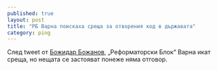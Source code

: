 ```yaml
---
published: true
layout: post
title: "РБ Варна поискаха среща за отворения код в държавата"
category: ping
---
```


След tweet от [Божидар Божанов](https://twitter.com/bozhobg/status/495536277534801920),
„Реформаторски Блок“ Варна икат среща, но нещата се застояват понеже няма отговор.
